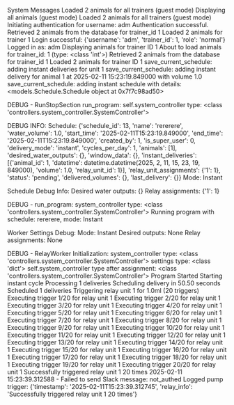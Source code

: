 System Messages
Loaded 2 animals for all trainers (guest mode)
Displaying all animals (guest mode)
Loaded 2 animals for all trainers (guest mode)
Initiating authentication for username: adm
Authentication successful.
Retrieved 2 animals from the database for trainer_id 1
Loaded 2 animals for trainer 1
Login successful: {'username': 'adm', 'trainer_id': 1, 'role': 'normal'}
Logged in as: adm
Displaying animals for trainer ID 1
About to load animals for trainer_id: 1 (type: <class 'int'>)
Retrieved 2 animals from the database for trainer_id 1
Loaded 2 animals for trainer ID 1
save_current_schedule: adding instant deliveries for unit 1
save_current_schedule: adding instant delivery for animal 1 at 2025-02-11 15:23:19.849000 with volume 1.0
save_current_schedule: adding instant schedule with details:<models.Schedule.Schedule object at 0x7f7c98ad50>

DEBUG - RunStopSection run_program:
self.system_controller type: <class 'controllers.system_controller.SystemController'>

DEBUG INFO:
Schedule: {'schedule_id': 13, 'name': 'rererere', 'water_volume': 1.0, 'start_time': '2025-02-11T15:23:19.849000', 'end_time': '2025-02-11T15:23:19.849000', 'created_by': 1, 'is_super_user': 0, 'delivery_mode': 'instant', 'cycles_per_day': 1, 'animals': [1], 'desired_water_outputs': {}, 'window_data': {}, 'instant_deliveries': [{'animal_id': 1, 'datetime': datetime.datetime(2025, 2, 11, 15, 23, 19, 849000), 'volume': 1.0, 'relay_unit_id': 1}], 'relay_unit_assignments': {'1': 1}, 'status': 'pending', 'delivered_volumes': {}, 'last_delivery': {}}
Mode: Instant

Schedule Debug Info:
Desired water outputs: {}
Relay assignments: {'1': 1}

DEBUG - run_program:
system_controller type: <class 'controllers.system_controller.SystemController'>
Running program with schedule: rererere, mode: Instant

Worker Settings Debug:
Mode: Instant
Desired outputs: None
Relay assignments: None


DEBUG - RelayWorker Initialization:
system_controller type: <class 'controllers.system_controller.SystemController'>
settings type: <class 'dict'>
self.system_controller type after assignment: <class 'controllers.system_controller.SystemController'>
Program Started
Starting instant cycle
Processing 1 deliveries
Scheduling delivery in 50.50 seconds
Scheduled 1 deliveries
Triggering relay unit 1 for 1.0ml (20 triggers)
Executing trigger 1/20 for relay unit 1
Executing trigger 2/20 for relay unit 1
Executing trigger 3/20 for relay unit 1
Executing trigger 4/20 for relay unit 1
Executing trigger 5/20 for relay unit 1
Executing trigger 6/20 for relay unit 1
Executing trigger 7/20 for relay unit 1
Executing trigger 8/20 for relay unit 1
Executing trigger 9/20 for relay unit 1
Executing trigger 10/20 for relay unit 1
Executing trigger 11/20 for relay unit 1
Executing trigger 12/20 for relay unit 1
Executing trigger 13/20 for relay unit 1
Executing trigger 14/20 for relay unit 1
Executing trigger 15/20 for relay unit 1
Executing trigger 16/20 for relay unit 1
Executing trigger 17/20 for relay unit 1
Executing trigger 18/20 for relay unit 1
Executing trigger 19/20 for relay unit 1
Executing trigger 20/20 for relay unit 1
Successfully triggered relay unit 1 20 times
2025-02-11 15:23:39.312588 - Failed to send Slack message: not_authed
Logged pump trigger: {'timestamp': '2025-02-11T15:23:39.312745', 'relay_info': 'Successfully triggered relay unit 1 20 times'}